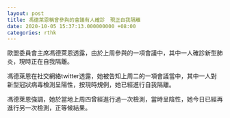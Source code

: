 ```yaml
---
layout: post
title: 馮德萊恩稱曾參與的會議有人確診　現正自我隔離
date: 2020-10-05 15:37:13.000000000 +08:00
categories: rthk
---
```


歐盟委員會主席馮德萊恩透露，由於上周參與的一項會議中，其中一人確診新型肺炎，現時正在自我隔離。

馮德萊恩在社交網絡twitter透露，她被告知上周二的一項會議當中，其中一人對新型冠狀病毒檢測呈陽性，按現時規例，她已經進行自我隔離。

馮德萊恩強調，她於當地上周四曾經進行過一次檢測，當時呈陰性，她今日已經再進行另一次檢測，正等候結果。
